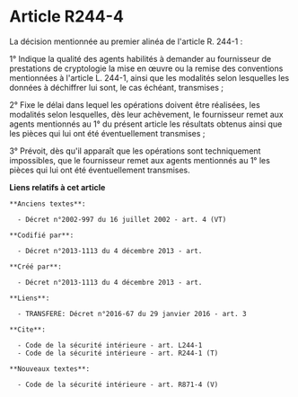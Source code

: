 # Article R244-4

La décision mentionnée au premier alinéa de l'article R. 244-1 : 

1° Indique la qualité des agents habilités à demander au fournisseur de prestations de cryptologie la mise en œuvre ou la
remise des conventions mentionnées à l'article L. 244-1, ainsi que les modalités selon lesquelles les données à déchiffrer
lui sont, le cas échéant, transmises ; 

2° Fixe le délai dans lequel les opérations doivent être réalisées, les modalités selon lesquelles, dès leur achèvement, le
fournisseur remet aux agents mentionnés au 1° du présent article les résultats obtenus ainsi que les pièces qui lui ont été
éventuellement transmises ; 

3° Prévoit, dès qu'il apparaît que les opérations sont techniquement impossibles, que le fournisseur remet aux agents
mentionnés au 1° les pièces qui lui ont été éventuellement transmises.

**Liens relatifs à cet article**

	**Anciens textes**:

	  - Décret n°2002-997 du 16 juillet 2002 - art. 4 (VT)

	**Codifié par**:

	  - Décret n°2013-1113 du 4 décembre 2013 - art.

	**Créé par**:

	  - Décret n°2013-1113 du 4 décembre 2013 - art.

	**Liens**:

	  - TRANSFERE: Décret n°2016-67 du 29 janvier 2016 - art. 3

	**Cite**:

	  - Code de la sécurité intérieure - art. L244-1
	  - Code de la sécurité intérieure - art. R244-1 (T)

	**Nouveaux textes**:

	  - Code de la sécurité intérieure - art. R871-4 (V)
